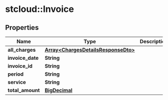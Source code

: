 # stcloud::Invoice

## Properties
| Name             | Type                                                                       | Description | Notes      |
| ---------------- | -------------------------------------------------------------------------- | ----------- | ---------- |
| **all_charges**  | [**Array&lt;ChargesDetailsResponseDto&gt;**](ChargesDetailsResponseDto.md) |             | [optional] |
| **invoice_date** | **String**                                                                 |             | [optional] |
| **invoice_id**   | **String**                                                                 |             | [optional] |
| **period**       | **String**                                                                 |             | [optional] |
| **service**      | **String**                                                                 |             | [optional] |
| **total_amount** | [**BigDecimal**](BigDecimal.md)                                            |             | [optional] |
